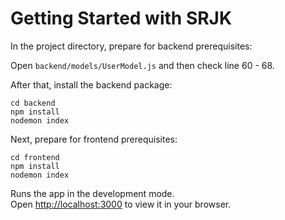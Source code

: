 # Getting Started with SRJK

In the project directory, prepare for backend prerequisites:

Open `backend/models/UserModel.js` and then check line 60 - 68.

After that, install the backend package:

```
cd backend
npm install
nodemon index
```

Next, prepare for frontend prerequisites:

```
cd frontend
npm install
nodemon index
```

Runs the app in the development mode.\
Open [http://localhost:3000](http://localhost:3000) to view it in your browser.
